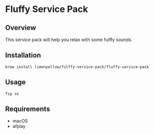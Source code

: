 # Fluffy Service Pack

## Overview

This service pack will help you relax with some fulffy sounds.

## Installation

`brew install limonyellow/fulffy-service-pack/fluffy-service-pack`

## Usage

`fsp so`

## Requirements

- macOS
- afplay
